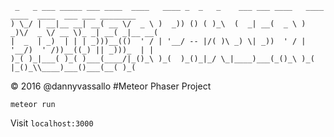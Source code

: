      _   _ ___ _____ ___ ____  ____   ____ _  _   _    ___ ___ ____   ____  ____  ____  ___ ___ ________
    ) \_/ | __|__ __| __( __ \/  _ \ )  _)) () ( )_\  (  _| __(  _ \ )  _)\/  _ \/ __ \)_ _| __( _|__ __(
    |  _  | _)  | | | _)))__(()  ' / | '__/ -- |/( )\ _) \| _))  ' / | '__/)  ' /))__((_) || _)))_  | |
    )_( )_|___( )_( )___(____/|_()_\ )_(  )_()_|_/ \_|____)___(_()_\ )_(   |_()_\\____)___()___(__( )_(
© 2016 @dannyvassallo
#Meteor Phaser Project
```
meteor run
```

Visit `localhost:3000`
